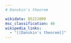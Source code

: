 ```yaml
---
# Danskin's theorem

wikidata: Q5221089
msc_classification: 46
wikipedia_links:
  - "[[Danskin's theorem]]"
---
```

